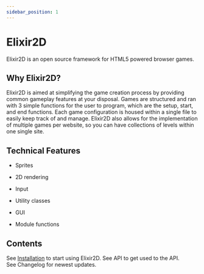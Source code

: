 ```yaml
---
sidebar_position: 1
---
```


# Elixir2D 

Elixir2D is an open source framework for HTML5 powered browser games.

## Why Elixir2D?
Elixir2D is aimed at simplifying the game creation process by providing common gameplay features at your disposal.
Games are structured and ran with 3 simple functions for the user to program, which are the setup, start, and end functions.
Each game configuration is housed within a single file to easily keep track of and manage. Elixir2D also allows for the implementation of multiple games per website, so you can have collections of levels within one single site.

## Technical Features
* Sprites

* 2D rendering

* Input

* Utility classes

* GUI

* Module functions

## Contents

See [Installation](getting-started.md) to start using Elixir2D. 
See API to get used to the API.      
See Changelog for newest updates.      









